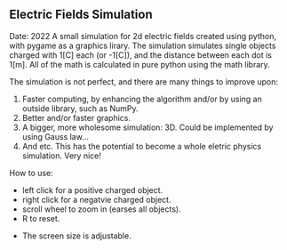## Electric Fields Simulation

Date: 2022
A small simulation for 2d electric fields created using python, with pygame as a graphics lirary.
The simulation simulates single objects charged with 1[C] each (or -1[C]), and the distance between each dot is 1[m]. All of the math is calculated in pure python using the math library.

The simulation is not perfect, and there are many things to improve upon:
1. Faster computing, by enhancing the algorithm and/or by using an outside library, such as NumPy.
2. Better and/or faster graphics.
3. A bigger, more wholesome simulation: 3D. Could be implemented by using Gauss law...
4. And etc. This has the potential to become a whole eletric physics simulation. Very nice!


How to use:
- left click for a positive charged object.
- right click for a negatvie charged object.
- scroll wheel to zoom in (earses all objects).
- R to reset.
* The screen size is adjustable.
